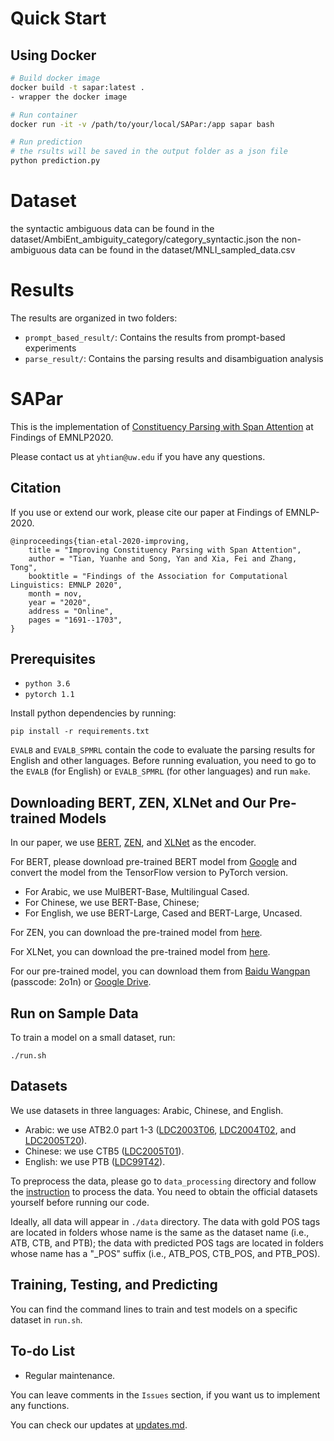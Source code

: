 # Quick Start
## Using Docker
```bash
# Build docker image
docker build -t sapar:latest .
- wrapper the docker image

# Run container
docker run -it -v /path/to/your/local/SAPar:/app sapar bash

# Run prediction
# the rsults will be saved in the output folder as a json file
python prediction.py
```

# Dataset
the syntactic ambiguous data can be found in the dataset/AmbiEnt_ambiguity_category/category_syntactic.json
the non-ambiguous data can be found in the dataset/MNLI_sampled_data.csv

# Results
The results are organized in two folders:
- `prompt_based_result/`: Contains the results from prompt-based experiments
- `parse_result/`: Contains the parsing results and disambiguation analysis



# SAPar
This is the implementation of [Constituency Parsing with Span Attention](https://www.aclweb.org/anthology/2020.findings-emnlp.153/) at Findings of EMNLP2020.

Please contact us at `yhtian@uw.edu` if you have any questions.

## Citation

If you use or extend our work, please cite our paper at Findings of EMNLP-2020.

```
@inproceedings{tian-etal-2020-improving,
    title = "Improving Constituency Parsing with Span Attention",
    author = "Tian, Yuanhe and Song, Yan and Xia, Fei and Zhang, Tong",
    booktitle = "Findings of the Association for Computational Linguistics: EMNLP 2020",
    month = nov,
    year = "2020",
    address = "Online",
    pages = "1691--1703",
}
```

## Prerequisites
* `python 3.6`
* `pytorch 1.1`

Install python dependencies by running:

`
pip install -r requirements.txt
`

`EVALB` and `EVALB_SPMRL` contain the code to evaluate the parsing results for English and other languages. Before running evaluation, you need to go to the `EVALB` (for English) or `EVALB_SPMRL` (for other languages) and run `make`.


## Downloading BERT, ZEN, XLNet and Our Pre-trained Models

In our paper, we use [BERT](https://www.aclweb.org/anthology/N19-1423/), [ZEN](https://arxiv.org/abs/1911.00720), and [XLNet](https://arxiv.org/pdf/1906.08237.pdf) as the encoder.

For BERT, please download pre-trained BERT model from [Google](https://github.com/google-research/bert) and convert the model from the TensorFlow version to PyTorch version. 
* For Arabic, we use MulBERT-Base, Multilingual Cased.
* For Chinese, we use BERT-Base, Chinese;
* For English, we use BERT-Large, Cased and BERT-Large, Uncased.

For ZEN, you can download the pre-trained model from [here](https://github.com/sinovation/ZEN).

For XLNet, you can download the pre-trained model from [here](https://github.com/zihangdai/xlnet).

For our pre-trained model, you can download them from [Baidu Wangpan](https://pan.baidu.com/s/1iSUcfRHccrgGmc2GEsDDBw) (passcode: 2o1n) or [Google Drive](https://drive.google.com/drive/folders/1-wINl7lLtlT0WEX88NPwyBHZOr4yKnCK?usp=sharing).

## Run on Sample Data

To train a model on a small dataset, run:

`
./run.sh
`

## Datasets

We use datasets in three languages: Arabic, Chinese, and English.
 
* Arabic: we use ATB2.0 part 1-3 ([LDC2003T06](https://catalog.ldc.upenn.edu/LDC2003T06), [LDC2004T02](https://catalog.ldc.upenn.edu/LDC2004T02), and [LDC2005T20](https://catalog.ldc.upenn.edu/LDC2005T20)).
* Chinese: we use CTB5 ([LDC2005T01](https://catalog.ldc.upenn.edu/LDC2005T01)).
* English: we use PTB ([LDC99T42](https://catalog.ldc.upenn.edu/LDC99T42)). 

To preprocess the data, please go to `data_processing` directory and follow the [instruction](./data_processing) to process the data. You need to obtain the official datasets yourself before running our code.

Ideally, all data will appear in `./data` directory. The data with gold POS tags are located in folders whose name is the same as the dataset name (i.e., ATB, CTB, and PTB); the data with predicted POS tags are located in folders whose name has a "_POS" suffix (i.e., ATB_POS, CTB_POS, and PTB_POS).



## Training, Testing, and Predicting

You can find the command lines to train and test models on a specific dataset in `run.sh`.


## To-do List

* Regular maintenance.

You can leave comments in the `Issues` section, if you want us to implement any functions.

You can check our updates at [updates.md](./updates.md).

